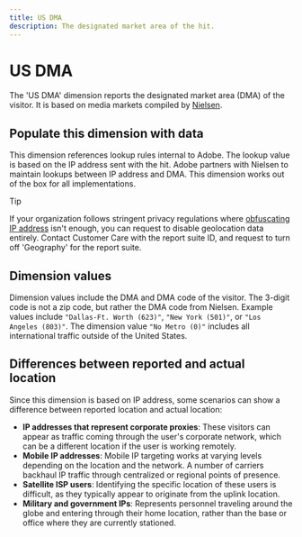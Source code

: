 ```yaml
---
title: US DMA
description: The designated market area of the hit.
---
```


# US DMA

The 'US DMA' dimension reports the designated market area (DMA) of the visitor. It is based on media markets compiled by [Nielsen](https://www.nielsen.com/us/en/intl-campaigns/dma-maps/).

## Populate this dimension with data 

This dimension references lookup rules internal to Adobe. The lookup value is based on the IP address sent with the hit. Adobe partners with Nielsen to maintain lookups between IP address and DMA. This dimension works out of the box for all implementations.

>[!TIP]
>
>If your organization follows stringent privacy regulations where [obfuscating IP address](/help/admin/admin/general-acct-settings-admin.md) isn't enough, you can request to disable geolocation data entirely. Contact Customer Care with the report suite ID, and request to turn off 'Geography' for the report suite.

## Dimension values

Dimension values include the DMA and DMA code of the visitor. The 3-digit code is not a zip code, but rather the DMA code from Nielsen. Example values include `"Dallas-Ft. Worth (623)"`, `"New York (501)"`, or `"Los Angeles (803)"`. The dimension value `"No Metro (0)"` includes all international traffic outside of the United States.

## Differences between reported and actual location

Since this dimension is based on IP address, some scenarios can show a difference between reported location and actual location:

* **IP addresses that represent corporate proxies**: These visitors can appear as traffic coming through the user's corporate network, which can be a different location if the user is working remotely.
* **Mobile IP addresses**: Mobile IP targeting works at varying levels depending on the location and the network. A number of carriers backhaul IP traffic through centralized or regional points of presence.
* **Satellite ISP users**: Identifying the specific location of these users is difficult, as they typically appear to originate from the uplink location.
* **Military and government IPs**: Represents personnel traveling around the globe and entering through their home location, rather than the base or office where they are currently stationed.
